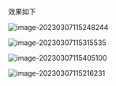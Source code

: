 效果如下

![image-20230307115248244](C:\Users\blueluelue\AppData\Roaming\Typora\typora-user-images\image-20230307115248244.png)



![image-20230307115315535](C:\Users\blueluelue\AppData\Roaming\Typora\typora-user-images\image-20230307115315535.png)



![image-20230307115405100](C:\Users\blueluelue\AppData\Roaming\Typora\typora-user-images\image-20230307115405100.png)

![image-20230307115216231](C:\Users\blueluelue\AppData\Roaming\Typora\typora-user-images\image-20230307115216231.png)